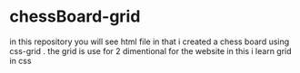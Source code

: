 # chessBoard-grid
in this repository you will see html file in that i created a chess board using css-grid . the grid is use for 2 dimentional for the website in this i learn grid in css 
